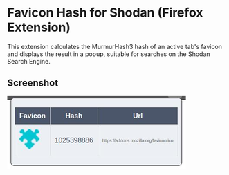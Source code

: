 # Favicon Hash for Shodan (Firefox Extension)
This extension calculates the MurmurHash3 hash of an active tab's favicon and displays the result in a popup, suitable for searches on the Shodan Search Engine.

## Screenshot

![Favicon Hash for Shodan Screenshot](screenshot/screenshot.jpeg)
